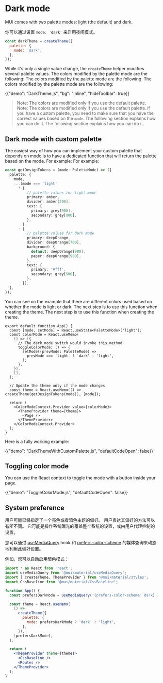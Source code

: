 # Dark mode

<p class="description">MUI comes with two palette modes: light (the default) and dark.</p>

你可以通过设置 `mode: 'dark'` 来启用夜间模式。

```js
const darkTheme = createTheme({
  palette: {
    mode: 'dark',
  },
});
```

While it's only a single value change, the `createTheme` helper modifies several palette values. The colors modified by the palette mode are the following: The colors modified by the palette mode are the following: The colors modified by the palette mode are the following:

{{"demo": "DarkTheme.js", "bg": "inline", "hideToolbar": true}}

> Note: The colors are modified only if you use the default palette. Note: The colors are modified only if you use the default palette. If you have a custom palette, you need to make sure that you have the correct values based on the `mode`. The following section explains how you can do it. The following section explains how you can do it.

## Dark mode with custom palette

The easiest way of how you can implement your custom palette that depends on mode is to have a dedicated function that will return the palette based on the mode. For example: For example:

```ts
const getDesignTokens = (mode: PaletteMode) => ({
  palette: {
    mode,
    ...(mode === 'light'
      ? {
          // palette values for light mode
          primary: amber,
          divider: amber[200],
          text: {
            primary: grey[900],
            secondary: grey[800],
          },
        }
      : {
          // palette values for dark mode
          primary: deepOrange,
          divider: deepOrange[700],
          background: {
            default: deepOrange[900],
            paper: deepOrange[900],
          },
          text: {
            primary: '#fff',
            secondary: grey[500],
          },
        }),
  },
});
```

You can see on the example that there are different colors used based on whether the mode is light or dark. The next step is to use this function when creating the theme. The next step is to use this function when creating the theme.

```tsx
export default function App() {
  const [mode, setMode] = React.useState<PaletteMode>('light');
  const colorMode = React.useMemo(
    () => ({
      // The dark mode switch would invoke this method
      toggleColorMode: () => {
        setMode((prevMode: PaletteMode) =>
          prevMode === 'light' ? 'dark' : 'light',
        );
      },
    }),
    [],
  );

  // Update the theme only if the mode changes
  const theme = React.useMemo(() => createTheme(getDesignTokens(mode)), [mode]);

  return (
    <ColorModeContext.Provider value={colorMode}>
      <ThemeProvider theme={theme}>
        <Page />
      </ThemeProvider>
    </ColorModeContext.Provider>
  );
}
```

Here is a fully working example:

{{"demo": "DarkThemeWithCustomPalette.js", "defaultCodeOpen": false}}

## Toggling color mode

You can use the React context to toggle the mode with a button inside your page.

{{"demo": "ToggleColorMode.js", "defaultCodeOpen": false}}

## System preference

用户可能已经指定了一个亮色或者暗色主题的偏好。 用户表达其偏好的方法可以有所不同。 它可能是操作系统曝光的覆盖整个系统的设置，或由用户代理控制的设置。

您可以通过 [useMediaQuery](/material-ui/react-use-media-query/) hook 和 [prefers-color-scheme](https://developer.mozilla.org/en-US/docs/Web/CSS/@media/prefers-color-scheme) 的媒体查询来动态地利用此偏好设置。

例如，您可以自动启用暗色模式：

```jsx
import * as React from 'react';
import useMediaQuery from '@mui/material/useMediaQuery';
import { createTheme, ThemeProvider } from '@mui/material/styles';
import CssBaseline from '@mui/material/CssBaseline';

function App() {
  const prefersDarkMode = useMediaQuery('(prefers-color-scheme: dark)');

  const theme = React.useMemo(
    () =>
      createTheme({
        palette: {
          mode: prefersDarkMode ? 'dark' : 'light',
        },
      }),
    [prefersDarkMode],
  );

  return (
    <ThemeProvider theme={theme}>
      <CssBaseline />
      <Routes />
    </ThemeProvider>
  );
}
```

